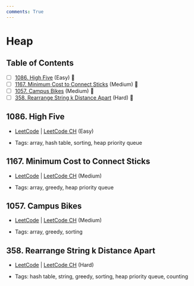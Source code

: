 ```yaml
---
comments: True
---
```


# Heap

## Table of Contents

- [ ] [1086. High Five](https://leetcode.cn/problems/high-five/) (Easy) 👑
- [ ] [1167. Minimum Cost to Connect Sticks](https://leetcode.cn/problems/minimum-cost-to-connect-sticks/) (Medium) 👑
- [ ] [1057. Campus Bikes](https://leetcode.cn/problems/campus-bikes/) (Medium) 👑
- [ ] [358. Rearrange String k Distance Apart](https://leetcode.cn/problems/rearrange-string-k-distance-apart/) (Hard) 👑

## 1086. High Five

-   [LeetCode](https://leetcode.com/problems/high-five/) | [LeetCode CH](https://leetcode.cn/problems/high-five/) (Easy)

-   Tags: array, hash table, sorting, heap priority queue

## 1167. Minimum Cost to Connect Sticks

-   [LeetCode](https://leetcode.com/problems/minimum-cost-to-connect-sticks/) | [LeetCode CH](https://leetcode.cn/problems/minimum-cost-to-connect-sticks/) (Medium)

-   Tags: array, greedy, heap priority queue

## 1057. Campus Bikes

-   [LeetCode](https://leetcode.com/problems/campus-bikes/) | [LeetCode CH](https://leetcode.cn/problems/campus-bikes/) (Medium)

-   Tags: array, greedy, sorting

## 358. Rearrange String k Distance Apart

-   [LeetCode](https://leetcode.com/problems/rearrange-string-k-distance-apart/) | [LeetCode CH](https://leetcode.cn/problems/rearrange-string-k-distance-apart/) (Hard)

-   Tags: hash table, string, greedy, sorting, heap priority queue, counting
